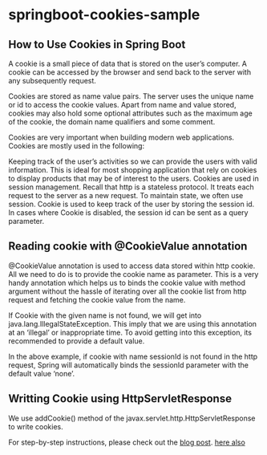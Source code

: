 # springboot-cookies-sample
## How to Use Cookies in Spring Boot

A cookie is a small piece of data that is stored on the user’s computer. A cookie can be accessed by the browser and send back to the server with any subsequently request.

Cookies are stored as name value pairs. The server uses the unique name or id to access the cookie values. Apart from name and value stored, cookies may also hold some optional attributes such as the maximum age of the cookie, the domain name qualifiers and some comment.

Cookies are very important when building modern web applications. Cookies are mostly used in the following:

Keeping track of the user’s activities so we can provide the users with valid information. This is ideal for most shopping application that rely on cookies to display products that may be of interest to the users.
Cookies are used in session management. Recall that http is a stateless protocol. It treats each request to the server as a new request. To maintain state, we often use session. Cookie is used to keep track of the user by storing the session id. In cases where Cookie is disabled, the session id can be sent as a query parameter.

## Reading cookie with @CookieValue annotation
@CookieValue annotation is used to access data stored within http cookie. All we need to do is to provide the cookie name as parameter. This is a very handy annotation which helps us to binds the cookie value with method argument without the hassle of iterating over all the cookie list from http request and fetching the cookie value from the name.

If Cookie with the given name is not found, we will get into java.lang.IllegalStateException. This imply that we are using this annotation at an ‘illegal’ or inappropriate time. To avoid getting into this exception, its recommended to provide a default value. 

In the above example, if cookie with name sessionId is not found in the http request, Spring will automatically binds the sessionId parameter with the default value ‘none’.

## Writting Cookie using HttpServletResponse
We use addCookie() method  of the javax.servlet.http.HttpServletResponse to write cookies. 

For step-by-step instructions, please check out the [blog post](https://attacomsian.com/blog/cookies-spring-boot).
[here also](https://dzone.com/articles/how-to-use-cookies-in-spring-boot?edition=510297&utm_source=Daily%20Digest&utm_medium=email&utm_campaign=Daily%20Digest%202019-08-01)
